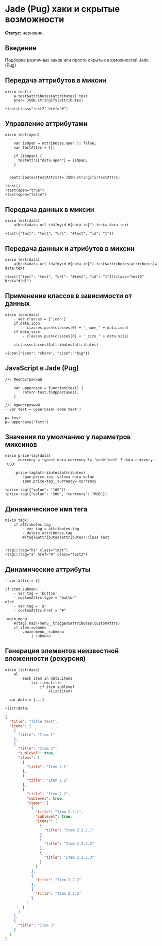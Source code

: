 # Jade (Pug) хаки и скрытые возможности

**Статус:** черновик.

## Введение

Подборка различных хаков или просто скрытых возможностей Jade (Pug)

## Передача аттрибутов в миксин

```jade
mixin test()
    a.test&attributes(attributes) test
    pre!= JSON.stringify(attributes)

+test(class="test2" href="#")
```

## Управление аттрибутами

```jade
mixin test(open)
  -
    var isOpen = attributes.open || false;
    var testAttrs = {};

    if (isOpen) {
      testAttrs["data-open"] = isOpen;
    }


  p&attributes(testAttrs)!= JSON.stringify(testAttrs)

+test()
+test(open="true")
+test(open="false")
```

## Передача данных в миксин

```jade
mixin test(data)
    a(href=data.url id="myid-#{data.id}").test= data.text

+test({"text": "test", "url": "#test", "id": "1"})
```

## Передача данных и атрибутов в миксин

```jade
mixin test(data)
    a(href=data.url id="myid-#{data.id}").test&attributes(attributes)= data.text

+test({"text": "test", "url": "#test", "id": "1"})(class="test2" href="#lol")
```

## Применение классов в зависимости от данных

```jade
mixin icon(data)
    - var classes = ['icon']
    if data.icon
        - classes.push(classes[0] + '_name_' + data.icon)
    if data.size
        - classes.push(classes[0] + '_size_' + data.size)

    i(class=classes)&attributes(attributes)

+icon({"icon": "share", "size": "big"})
```

## JavaScript в Jade (Pug)

```jade
//- Многострочный
-
    var uppercase = function(text) {
        return text.toUpperCase();
    }

//- Однострочный
- var test = uppercase('some text')

p= test
p= uppercase('Text')
```

## Значения по умолчанию у параметров миксинов

```jade
mixin price-tag(data)
    - currency = typeof data.currency != "undefined" ? data.currency : 'USD'

    .price-tag&attributes(attributes)
        span.price-tag__value= data.value
        span.price-tag__currency= currency

+price-tag({"value": "100"})
+price-tag({"value": "200", "currency": "RUB"})
```

## Динамическиое имя тега

```jade
mixin tag()
    if attributes.tag
        - var tag = attributes.tag
        - delete attributes.tag
        #{tag}&attributes(attributes).class Test


+tag()(tag="h1" class="test")
+tag()(tag="a" href="#" class="test2")
```

## Динамические аттрибуты

```pug
- var attrs = {}

if item.submenu
    - var tag = 'button'
    - customAttrs.type = "button"
else
    - var tag = 'a'
    - customAttrs.href = "#"

.main-menu
    #{tag}.main-menu__trigger&attributes(customAttrs)
    if item.submenu
        .main-menu__submenu
            | submenu
```

## Генерация элементов неизвестной вложенности (рекурсия)

```jade
mixin list(data)
    ul
        each item in data.items
            li= item.title
                if item.sublevel
                    +list(item)

- var data = {...}

+list(data)
```

```json
{
  "title": "Title text",
  "items": [
    {
      "title": "Item 1"
    },
    {
      "title": "Item 2",
      "sublevel": true,
      "items": [
        {
          "title": "Item 2.1"
        },
        {
          "title": "Item 2.2"
        },
        {
          "title": "Item 2.2",
          "sublevel": true,
          "items": [
            {
              "title": "Item 2.2.1",
              "sublevel": true,
              "items": [
                {
                  "title": "Item 2.2.2.1"
                },
                {
                  "title": "Item 2.2.2.2"
                },
                {
                  "title": "Item 2.2.2.3"
                }
              ]
            },
            {
              "title": "Item 2.2.2"
            },
            {
              "title": "Item 2.2.3"
            }
          ]
        }
      ]
    },
    {
      "title": "Item 3"
    }
  ]
}
```
